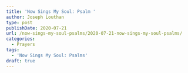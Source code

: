 ```yaml
---
title: 'Now Sings My Soul: Psalm '
author: Joseph Louthan
type: post
publishDate: 2020-07-21
url: /now-sings-my-soul-psalms/2020-07-21-now-sings-my-soul-psalms/
categories:
  - Prayers
tags:
  - 'Now Sings My Soul: Psalms'
draft: true
---
```

